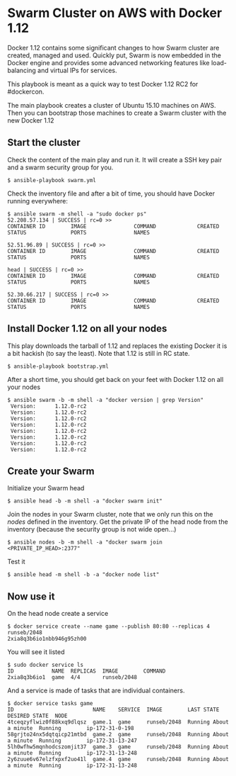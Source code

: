 # Swarm Cluster on AWS with Docker 1.12

Docker 1.12 contains some significant changes to how Swarm cluster are created, managed and used.
Quickly put, Swarm is now embedded in the Docker engine and provides some advanced networking features like load-balancing and virtual IPs for services.

This playbook is meant as a quick way to test Docker 1.12 RC2 for #dockercon. 

The main playbook creates a cluster of Ubuntu 15.10 machines on AWS.
Then you can bootstrap those machines to create a Swarm cluster with the new Docker 1.12

## Start the cluster

Check the content of the main play and run it.
It will create a SSH key pair and a swarm security group for you.

```
$ ansible-playbook swarm.yml
```

Check the inventory file and after a bit of time, you should have Docker running everywhere:

```
$ ansible swarm -m shell -a "sudo docker ps"
52.208.57.134 | SUCCESS | rc=0 >>
CONTAINER ID        IMAGE               COMMAND             CREATED             STATUS              PORTS               NAMES

52.51.96.89 | SUCCESS | rc=0 >>
CONTAINER ID        IMAGE               COMMAND             CREATED             STATUS              PORTS               NAMES

head | SUCCESS | rc=0 >>
CONTAINER ID        IMAGE               COMMAND             CREATED             STATUS              PORTS               NAMES

52.30.66.217 | SUCCESS | rc=0 >>
CONTAINER ID        IMAGE               COMMAND             CREATED             STATUS              PORTS               NAMES
```

## Install Docker 1.12 on all your nodes 

This play downloads the tarball of 1.12 and replaces the existing Docker it is a bit hackish (to say the least).
Note that 1.12 is still in RC state.

```
$ ansible-playbook bootstrap.yml
```

After a short time, you should get back on your feet with Docker 1.12 on all your nodes

```
$ ansible swarm -b -m shell -a "docker version | grep Version"
 Version:      1.12.0-rc2
 Version:      1.12.0-rc2
 Version:      1.12.0-rc2
 Version:      1.12.0-rc2
 Version:      1.12.0-rc2
 Version:      1.12.0-rc2
 Version:      1.12.0-rc2
 Version:      1.12.0-rc2
```

## Create your Swarm

Initialize your Swarm head

```
$ ansible head -b -m shell -a "docker swarm init"
```

Join the nodes in your Swarm cluster, note that we only run this on the _nodes_ defined in the inventory.
Get the private IP of the head node from the inventory (because the security group is not wide open...)

```
$ ansible nodes -b -m shell -a "docker swarm join <PRIVATE_IP_HEAD>:2377"
```

Test it

```
$ ansible head -m shell -b -a "docker node list"
```

## Now use it

On the head node create a service

```
$ docker service create --name game --publish 80:80 --replicas 4 runseb/2048
2xia8q3b6io1nbb946g95zh00
```

You will see it listed

```
$ sudo docker service ls
ID            NAME  REPLICAS  IMAGE        COMMAND
2xia8q3b6io1  game  4/4       runseb/2048  
```

And a service is made of tasks that are individual containers.

```
$ docker service tasks game
ID                         NAME    SERVICE  IMAGE        LAST STATE              DESIRED STATE  NODE
4tceqzyflwiz0f88kxq9dlqsz  game.1  game     runseb/2048  Running About a minute  Running        ip-172-31-0-198
58grjto24nx5dqtqicp21mtbd  game.2  game     runseb/2048  Running About a minute  Running        ip-172-31-13-247
5lh0wfhw5mqnhodcszomjit37  game.3  game     runseb/2048  Running About a minute  Running        ip-172-31-13-248
2y6zuue6v67elzfxpxf2uo41l  game.4  game     runseb/2048  Running About a minute  Running        ip-172-31-13-248
```

